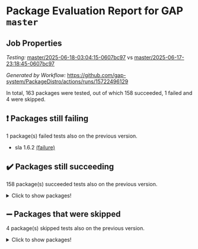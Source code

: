 # Package Evaluation Report for GAP `master`

## Job Properties

*Testing:* [master/2025-06-18-03:04:15-0607bc97](https://github.com/gap-system/PackageDistro/blob/data/reports/master/2025-06-18-03:04:15-0607bc97) vs [master/2025-06-17-23:18:45-0607bc97](https://github.com/gap-system/PackageDistro/blob/data/reports/master/2025-06-17-23:18:45-0607bc97)

*Generated by Workflow:* https://github.com/gap-system/PackageDistro/actions/runs/15722496129

In total, 163 packages were tested, out of which 158 succeeded, 1 failed and 4 were skipped.

## :exclamation: Packages still failing

1 package(s) failed tests also on the previous version.
- sla 1.6.2 [(failure)](https://github.com/gap-system/PackageDistro/actions/runs/15722496129/job/44306208470)

## :heavy_check_mark: Packages still succeeding

158 package(s) succeeded tests also on the previous version.
<details><summary>Click to show packages!</summary>

- 4ti2interface 2024.11-01 [(success)](https://github.com/gap-system/PackageDistro/actions/runs/15722496129/job/44306208165)
- ace 5.7.0 [(success)](https://github.com/gap-system/PackageDistro/actions/runs/15722496129/job/44306208203)
- aclib 1.3.2 [(success)](https://github.com/gap-system/PackageDistro/actions/runs/15722496129/job/44306208198)
- agt 0.3.1 [(success)](https://github.com/gap-system/PackageDistro/actions/runs/15722496129/job/44306208179)
- alco 1.1.1 [(success)](https://github.com/gap-system/PackageDistro/actions/runs/15722496129/job/44306208175)
- alnuth 3.2.1 [(success)](https://github.com/gap-system/PackageDistro/actions/runs/15722496129/job/44306208190)
- anupq 3.3.1 [(success)](https://github.com/gap-system/PackageDistro/actions/runs/15722496129/job/44306208180)
- atlasrep 2.1.9 [(success)](https://github.com/gap-system/PackageDistro/actions/runs/15722496129/job/44306208194)
- autodoc 2025.05.09 [(success)](https://github.com/gap-system/PackageDistro/actions/runs/15722496129/job/44306208181)
- automata 1.16 [(success)](https://github.com/gap-system/PackageDistro/actions/runs/15722496129/job/44306208193)
- automgrp 1.3.3 [(success)](https://github.com/gap-system/PackageDistro/actions/runs/15722496129/job/44306208208)
- autpgrp 1.11.1 [(success)](https://github.com/gap-system/PackageDistro/actions/runs/15722496129/job/44306208211)
- cap 2025.06-06 [(success)](https://github.com/gap-system/PackageDistro/actions/runs/15722496129/job/44306208205)
- caratinterface 2.3.7 [(success)](https://github.com/gap-system/PackageDistro/actions/runs/15722496129/job/44306208213)
- cddinterface 2024.09.02 [(success)](https://github.com/gap-system/PackageDistro/actions/runs/15722496129/job/44306208214)
- circle 1.6.6 [(success)](https://github.com/gap-system/PackageDistro/actions/runs/15722496129/job/44306208242)
- classicpres 1.22 [(success)](https://github.com/gap-system/PackageDistro/actions/runs/15722496129/job/44306208230)
- cohomolo 1.6.11 [(success)](https://github.com/gap-system/PackageDistro/actions/runs/15722496129/job/44306208216)
- congruence 1.2.7 [(success)](https://github.com/gap-system/PackageDistro/actions/runs/15722496129/job/44306208249)
- corefreesub 0.6 [(success)](https://github.com/gap-system/PackageDistro/actions/runs/15722496129/job/44306208219)
- corelg 1.57 [(success)](https://github.com/gap-system/PackageDistro/actions/runs/15722496129/job/44306208212)
- crime 1.6 [(success)](https://github.com/gap-system/PackageDistro/actions/runs/15722496129/job/44306208227)
- crisp 1.4.6 [(success)](https://github.com/gap-system/PackageDistro/actions/runs/15722496129/job/44306208223)
- crypting 0.10.5 [(success)](https://github.com/gap-system/PackageDistro/actions/runs/15722496129/job/44306208226)
- cryst 4.1.27 [(success)](https://github.com/gap-system/PackageDistro/actions/runs/15722496129/job/44306208222)
- crystcat 1.1.10 [(success)](https://github.com/gap-system/PackageDistro/actions/runs/15722496129/job/44306208225)
- ctbllib 1.3.11 [(success)](https://github.com/gap-system/PackageDistro/actions/runs/15722496129/job/44306208237)
- cubefree 1.20 [(success)](https://github.com/gap-system/PackageDistro/actions/runs/15722496129/job/44306208234)
- curlinterface 2.4.1 [(success)](https://github.com/gap-system/PackageDistro/actions/runs/15722496129/job/44306208238)
- cvec 2.8.3 [(success)](https://github.com/gap-system/PackageDistro/actions/runs/15722496129/job/44306208232)
- datastructures 0.3.1 [(success)](https://github.com/gap-system/PackageDistro/actions/runs/15722496129/job/44306208224)
- deepthought 1.0.8 [(success)](https://github.com/gap-system/PackageDistro/actions/runs/15722496129/job/44306208247)
- design 1.8.2 [(success)](https://github.com/gap-system/PackageDistro/actions/runs/15722496129/job/44306208233)
- difsets 2.3.1 [(success)](https://github.com/gap-system/PackageDistro/actions/runs/15722496129/job/44306208250)
- digraphs 1.10.0 [(success)](https://github.com/gap-system/PackageDistro/actions/runs/15722496129/job/44306208260)
- edim 1.3.8 [(success)](https://github.com/gap-system/PackageDistro/actions/runs/15722496129/job/44306208261)
- example 4.4.0 [(success)](https://github.com/gap-system/PackageDistro/actions/runs/15722496129/job/44306208258)
- examplesforhomalg 2023.10-01 [(success)](https://github.com/gap-system/PackageDistro/actions/runs/15722496129/job/44306208268)
- factint 1.6.3 [(success)](https://github.com/gap-system/PackageDistro/actions/runs/15722496129/job/44306208278)
- ferret 1.0.14 [(success)](https://github.com/gap-system/PackageDistro/actions/runs/15722496129/job/44306208303)
- fga 1.5.0 [(success)](https://github.com/gap-system/PackageDistro/actions/runs/15722496129/job/44306208276)
- fining 1.5.6 [(success)](https://github.com/gap-system/PackageDistro/actions/runs/15722496129/job/44306208271)
- float 1.0.7 [(success)](https://github.com/gap-system/PackageDistro/actions/runs/15722496129/job/44306208273)
- format 1.4.4 [(success)](https://github.com/gap-system/PackageDistro/actions/runs/15722496129/job/44306208286)
- forms 1.2.13 [(success)](https://github.com/gap-system/PackageDistro/actions/runs/15722496129/job/44306208283)
- fplsa 1.2.6 [(success)](https://github.com/gap-system/PackageDistro/actions/runs/15722496129/job/44306208285)
- fr 2.4.13 [(success)](https://github.com/gap-system/PackageDistro/actions/runs/15722496129/job/44306208269)
- francy 2.0.3 [(success)](https://github.com/gap-system/PackageDistro/actions/runs/15722496129/job/44306208284)
- fwtree 1.3 [(success)](https://github.com/gap-system/PackageDistro/actions/runs/15722496129/job/44306208318)
- gapdoc 1.6.7 [(success)](https://github.com/gap-system/PackageDistro/actions/runs/15722496129/job/44306208290)
- gauss 2024.11-01 [(success)](https://github.com/gap-system/PackageDistro/actions/runs/15722496129/job/44306208289)
- gaussforhomalg 2024.08-01 [(success)](https://github.com/gap-system/PackageDistro/actions/runs/15722496129/job/44306208296)
- gbnp 1.1.0 [(success)](https://github.com/gap-system/PackageDistro/actions/runs/15722496129/job/44306208306)
- generalizedmorphismsforcap 2025.02-01 [(success)](https://github.com/gap-system/PackageDistro/actions/runs/15722496129/job/44306208321)
- genss 1.6.9 [(success)](https://github.com/gap-system/PackageDistro/actions/runs/15722496129/job/44306208313)
- gradedmodules 2024.12-01 [(success)](https://github.com/gap-system/PackageDistro/actions/runs/15722496129/job/44306208314)
- gradedringforhomalg 2024.07-01 [(success)](https://github.com/gap-system/PackageDistro/actions/runs/15722496129/job/44306208316)
- grape 4.9.2 [(success)](https://github.com/gap-system/PackageDistro/actions/runs/15722496129/job/44306208311)
- groupoids 1.76 [(success)](https://github.com/gap-system/PackageDistro/actions/runs/15722496129/job/44306208320)
- grpconst 2.6.5 [(success)](https://github.com/gap-system/PackageDistro/actions/runs/15722496129/job/44306208339)
- guarana 0.96.3 [(success)](https://github.com/gap-system/PackageDistro/actions/runs/15722496129/job/44306208324)
- guava 3.20 [(success)](https://github.com/gap-system/PackageDistro/actions/runs/15722496129/job/44306208333)
- hap 1.66 [(success)](https://github.com/gap-system/PackageDistro/actions/runs/15722496129/job/44306208361)
- hapcryst 0.1.15 [(success)](https://github.com/gap-system/PackageDistro/actions/runs/15722496129/job/44306208319)
- hecke 1.5.4 [(success)](https://github.com/gap-system/PackageDistro/actions/runs/15722496129/job/44306208346)
- help 4.0 [(success)](https://github.com/gap-system/PackageDistro/actions/runs/15722496129/job/44306208322)
- homalg 2024.01-01 [(success)](https://github.com/gap-system/PackageDistro/actions/runs/15722496129/job/44306208338)
- homalgtocas 2023.11-01 [(success)](https://github.com/gap-system/PackageDistro/actions/runs/15722496129/job/44306208335)
- ibnp 0.15 [(success)](https://github.com/gap-system/PackageDistro/actions/runs/15722496129/job/44306208343)
- idrel 2.48 [(success)](https://github.com/gap-system/PackageDistro/actions/runs/15722496129/job/44306208331)
- images 1.3.3 [(success)](https://github.com/gap-system/PackageDistro/actions/runs/15722496129/job/44306208340)
- intpic 0.4.0 [(success)](https://github.com/gap-system/PackageDistro/actions/runs/15722496129/job/44306208347)
- io 4.9.1 [(success)](https://github.com/gap-system/PackageDistro/actions/runs/15722496129/job/44306208329)
- io_forhomalg 2023.02-04 [(success)](https://github.com/gap-system/PackageDistro/actions/runs/15722496129/job/44306208345)
- irredsol 1.4.4 [(success)](https://github.com/gap-system/PackageDistro/actions/runs/15722496129/job/44306208368)
- json 2.2.2 [(success)](https://github.com/gap-system/PackageDistro/actions/runs/15722496129/job/44306208380)
- jupyterkernel 1.5.1 [(success)](https://github.com/gap-system/PackageDistro/actions/runs/15722496129/job/44306208356)
- jupyterviz 1.5.6 [(success)](https://github.com/gap-system/PackageDistro/actions/runs/15722496129/job/44306208362)
- kan 1.37 [(success)](https://github.com/gap-system/PackageDistro/actions/runs/15722496129/job/44306208357)
- kbmag 1.5.11 [(success)](https://github.com/gap-system/PackageDistro/actions/runs/15722496129/job/44306208373)
- laguna 3.9.7 [(success)](https://github.com/gap-system/PackageDistro/actions/runs/15722496129/job/44306208376)
- liealgdb 2.2.1 [(success)](https://github.com/gap-system/PackageDistro/actions/runs/15722496129/job/44306208404)
- liepring 2.9.1 [(success)](https://github.com/gap-system/PackageDistro/actions/runs/15722496129/job/44306208381)
- liering 2.4.2 [(success)](https://github.com/gap-system/PackageDistro/actions/runs/15722496129/job/44306208359)
- linearalgebraforcap 2025.06-02 [(success)](https://github.com/gap-system/PackageDistro/actions/runs/15722496129/job/44306208378)
- lins 0.9 [(success)](https://github.com/gap-system/PackageDistro/actions/runs/15722496129/job/44306208364)
- localizeringforhomalg 2023.10-01 [(success)](https://github.com/gap-system/PackageDistro/actions/runs/15722496129/job/44306208372)
- loops 3.4.4 [(success)](https://github.com/gap-system/PackageDistro/actions/runs/15722496129/job/44306208367)
- lpres 1.1.1 [(success)](https://github.com/gap-system/PackageDistro/actions/runs/15722496129/job/44306208394)
- majoranaalgebras 1.5.2 [(success)](https://github.com/gap-system/PackageDistro/actions/runs/15722496129/job/44306208400)
- mapclass 1.4.6 [(success)](https://github.com/gap-system/PackageDistro/actions/runs/15722496129/job/44306208397)
- matgrp 0.71 [(success)](https://github.com/gap-system/PackageDistro/actions/runs/15722496129/job/44306208422)
- matricesforhomalg 2024.11-02 [(success)](https://github.com/gap-system/PackageDistro/actions/runs/15722496129/job/44306208391)
- modisom 3.0.0 [(success)](https://github.com/gap-system/PackageDistro/actions/runs/15722496129/job/44306208401)
- modulepresentationsforcap 2024.09-02 [(success)](https://github.com/gap-system/PackageDistro/actions/runs/15722496129/job/44306208409)
- modules 2024.12-01 [(success)](https://github.com/gap-system/PackageDistro/actions/runs/15722496129/job/44306208399)
- monoidalcategories 2025.03-02 [(success)](https://github.com/gap-system/PackageDistro/actions/runs/15722496129/job/44306208415)
- nconvex 2024.12-01 [(success)](https://github.com/gap-system/PackageDistro/actions/runs/15722496129/job/44306208412)
- nilmat 1.4.2 [(success)](https://github.com/gap-system/PackageDistro/actions/runs/15722496129/job/44306208405)
- nock 1.5 [(success)](https://github.com/gap-system/PackageDistro/actions/runs/15722496129/job/44306208410)
- normalizinterface 1.4.0 [(success)](https://github.com/gap-system/PackageDistro/actions/runs/15722496129/job/44306208419)
- nq 2.5.11 [(success)](https://github.com/gap-system/PackageDistro/actions/runs/15722496129/job/44306208427)
- numericalsgps 1.4.0 [(success)](https://github.com/gap-system/PackageDistro/actions/runs/15722496129/job/44306208411)
- openmath 11.5.3 [(success)](https://github.com/gap-system/PackageDistro/actions/runs/15722496129/job/44306208426)
- orb 5.0.0 [(success)](https://github.com/gap-system/PackageDistro/actions/runs/15722496129/job/44306208429)
- packagemanager 1.6.3 [(success)](https://github.com/gap-system/PackageDistro/actions/runs/15722496129/job/44306208436)
- patternclass 2.4.5 [(success)](https://github.com/gap-system/PackageDistro/actions/runs/15722496129/job/44306208431)
- permut 2.0.5 [(success)](https://github.com/gap-system/PackageDistro/actions/runs/15722496129/job/44306208447)
- polenta 1.3.11 [(success)](https://github.com/gap-system/PackageDistro/actions/runs/15722496129/job/44306208434)
- polymaking 0.8.7 [(success)](https://github.com/gap-system/PackageDistro/actions/runs/15722496129/job/44306208420)
- primgrp 3.4.4 [(success)](https://github.com/gap-system/PackageDistro/actions/runs/15722496129/job/44306208421)
- profiling 2.6.0 [(success)](https://github.com/gap-system/PackageDistro/actions/runs/15722496129/job/44306208459)
- qdistrnd 0.9.5 [(success)](https://github.com/gap-system/PackageDistro/actions/runs/15722496129/job/44306208433)
- qpa 1.35 [(success)](https://github.com/gap-system/PackageDistro/actions/runs/15722496129/job/44306208428)
- quagroup 1.8.4 [(success)](https://github.com/gap-system/PackageDistro/actions/runs/15722496129/job/44306208452)
- radiroot 2.9 [(success)](https://github.com/gap-system/PackageDistro/actions/runs/15722496129/job/44306208451)
- rcwa 4.7.1 [(success)](https://github.com/gap-system/PackageDistro/actions/runs/15722496129/job/44306208442)
- rds 1.8 [(success)](https://github.com/gap-system/PackageDistro/actions/runs/15722496129/job/44306208438)
- recog 1.4.4 [(success)](https://github.com/gap-system/PackageDistro/actions/runs/15722496129/job/44306208449)
- repndecomp 1.3.0 [(success)](https://github.com/gap-system/PackageDistro/actions/runs/15722496129/job/44306208460)
- repsn 3.1.2 [(success)](https://github.com/gap-system/PackageDistro/actions/runs/15722496129/job/44306208458)
- resclasses 4.7.3 [(success)](https://github.com/gap-system/PackageDistro/actions/runs/15722496129/job/44306208450)
- ringsforhomalg 2024.11-02 [(success)](https://github.com/gap-system/PackageDistro/actions/runs/15722496129/job/44306208502)
- sco 2023.08-01 [(success)](https://github.com/gap-system/PackageDistro/actions/runs/15722496129/job/44306208468)
- scscp 2.4.3 [(success)](https://github.com/gap-system/PackageDistro/actions/runs/15722496129/job/44306208464)
- semigroups 5.5.0 [(success)](https://github.com/gap-system/PackageDistro/actions/runs/15722496129/job/44306208454)
- sglppow 2.4 [(success)](https://github.com/gap-system/PackageDistro/actions/runs/15722496129/job/44306208463)
- sgpviz 0.999.6 [(success)](https://github.com/gap-system/PackageDistro/actions/runs/15722496129/job/44306208457)
- simpcomp 2.1.14 [(success)](https://github.com/gap-system/PackageDistro/actions/runs/15722496129/job/44306208469)
- singular 2024.06.03 [(success)](https://github.com/gap-system/PackageDistro/actions/runs/15722496129/job/44306208466)
- sl2reps 1.1 [(success)](https://github.com/gap-system/PackageDistro/actions/runs/15722496129/job/44306208473)
- smallantimagmas 0.4.1 [(success)](https://github.com/gap-system/PackageDistro/actions/runs/15722496129/job/44306208480)
- smallgrp 1.5.4 [(success)](https://github.com/gap-system/PackageDistro/actions/runs/15722496129/job/44306208474)
- smallsemi 0.7.2 [(success)](https://github.com/gap-system/PackageDistro/actions/runs/15722496129/job/44306208472)
- sonata 2.9.6 [(success)](https://github.com/gap-system/PackageDistro/actions/runs/15722496129/job/44306208483)
- sophus 1.27 [(success)](https://github.com/gap-system/PackageDistro/actions/runs/15722496129/job/44306208475)
- sotgrps 1.3 [(success)](https://github.com/gap-system/PackageDistro/actions/runs/15722496129/job/44306208477)
- spinsym 1.5.2 [(success)](https://github.com/gap-system/PackageDistro/actions/runs/15722496129/job/44306208520)
- standardff 1.0 [(success)](https://github.com/gap-system/PackageDistro/actions/runs/15722496129/job/44306208476)
- symbcompcc 1.3.2 [(success)](https://github.com/gap-system/PackageDistro/actions/runs/15722496129/job/44306208498)
- thelma 1.3 [(success)](https://github.com/gap-system/PackageDistro/actions/runs/15722496129/job/44306208517)
- tomlib 1.2.11 [(success)](https://github.com/gap-system/PackageDistro/actions/runs/15722496129/job/44306208500)
- toolsforhomalg 2025.05-01 [(success)](https://github.com/gap-system/PackageDistro/actions/runs/15722496129/job/44306208537)
- toric 1.9.6 [(success)](https://github.com/gap-system/PackageDistro/actions/runs/15722496129/job/44306208494)
- transgrp 3.6.5 [(success)](https://github.com/gap-system/PackageDistro/actions/runs/15722496129/job/44306208496)
- typeset 1.2.2 [(success)](https://github.com/gap-system/PackageDistro/actions/runs/15722496129/job/44306208488)
- ugaly 4.1.3 [(success)](https://github.com/gap-system/PackageDistro/actions/runs/15722496129/job/44306208505)
- unipot 1.6 [(success)](https://github.com/gap-system/PackageDistro/actions/runs/15722496129/job/44306208499)
- unitlib 5.0.0 [(success)](https://github.com/gap-system/PackageDistro/actions/runs/15722496129/job/44306208497)
- utils 0.89 [(success)](https://github.com/gap-system/PackageDistro/actions/runs/15722496129/job/44306208516)
- uuid 0.7 [(success)](https://github.com/gap-system/PackageDistro/actions/runs/15722496129/job/44306208506)
- walrus 0.9991 [(success)](https://github.com/gap-system/PackageDistro/actions/runs/15722496129/job/44306208540)
- wedderga 4.11.0 [(success)](https://github.com/gap-system/PackageDistro/actions/runs/15722496129/job/44306208508)
- wpe 0.8 [(success)](https://github.com/gap-system/PackageDistro/actions/runs/15722496129/job/44306208509)
- xmod 2.93 [(success)](https://github.com/gap-system/PackageDistro/actions/runs/15722496129/job/44306208515)
- xmodalg 1.32 [(success)](https://github.com/gap-system/PackageDistro/actions/runs/15722496129/job/44306208513)
- yangbaxter 0.10.6 [(success)](https://github.com/gap-system/PackageDistro/actions/runs/15722496129/job/44306208514)
- zeromqinterface 0.16 [(success)](https://github.com/gap-system/PackageDistro/actions/runs/15722496129/job/44306208510)
</details>

## :heavy_minus_sign: Packages that were skipped

4 package(s) skipped tests also on the previous version.
<details><summary>Click to show packages!</summary>

- browse 1.8.21 [(skipped)](https://github.com/gap-system/PackageDistro/actions/runs/15722496129/job/44305919670)
- itc 1.5.1 [(skipped)](https://github.com/gap-system/PackageDistro/actions/runs/15722496129/job/44305919670)
- polycyclic 2.16 [(skipped)](https://github.com/gap-system/PackageDistro/actions/runs/15722496129/job/44305919670)
- xgap 4.32 [(skipped)](https://github.com/gap-system/PackageDistro/actions/runs/15722496129/job/44305919670)
</details>

